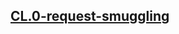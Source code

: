 ## [CL.0-request-smuggling](https://portswigger.net/web-security/request-smuggling/browser/cl-0/lab-cl-0-request-smuggling)
